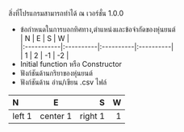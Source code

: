 สิ่งที่โปรแกรมสามารถทำได้ ณ เวอร์ชั่น 1.0.0
* ข้อกำหนดในการบอกทิศทาง,ตำแหน่งและข้อจำกัดของหุ่นยนต์  
 | N | E | S | W |  
 |:-----------|:----------|:----------|:----------|  
 | 1 | 2 | -1 | -2 |  
* Initial function หรือ Constructor
* ฟังก์ชันด้านกริยาของหุ่นยนต์
* ฟังก์ชันด้าน อ่าน/เขียน .csv ไฟล์

| N | E | S | W |   
| :--------------- | :----------------: | ----------------: | ----------------: |
| left 1           | center 1           | right 1           | 1                 |

